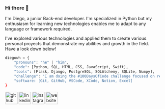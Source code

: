 ### Hi there 👋

I'm Diego, a junior Back-end developer. I'm specialized in Python but my enthusiasm for learning new technologies enables me to adapt to any language or framework required.

I've explored various technologies and applied them to create various personal proyects that demonstrate my abilities and growth in the field. Have a look down below!
```python
diegowh = {
    "pronouns": "he" | "him",
    "code": [Python, SQL, HTML, CSS, JavaScript, Swift],
    "tools": [Flask, Django, PostgreSQL, SQLAlchemy, SQLite, Numpy],
    "challenge": "I am doing the #100DaysOfCode challenge focused on react and typescript",
    "software: [Git, GitHub, VSCode, XCode, Notion, Excel]
}
```

[<img src='https://cdn.jsdelivr.net/npm/simple-icons@3.0.1/icons/github.svg' alt='github' height='40'>](https://github.com/Diegowh)  [<img src='https://cdn.jsdelivr.net/npm/simple-icons@3.0.1/icons/linkedin.svg' alt='linkedin' height='40'>](https://www.linkedin.com/in/diego-garcía-pérez-955865169/)  [<img src='https://cdn.jsdelivr.net/npm/simple-icons@3.0.1/icons/instagram.svg' alt='instagram' height='40'>](https://www.instagram.com/023.diego/)  [<img src='https://cdn.jsdelivr.net/npm/simple-icons@3.0.1/icons/icloud.svg' alt='website' height='40'>](https://diegowh.github.io/)  
